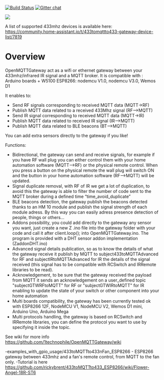 [![Build Status](https://travis-ci.org/PatteWi/OpenMQTTGateway.svg?branch=master)](https://travis-ci.org/PatteWi/OpenMQTTGateway)
[![Gitter chat](https://img.shields.io/gitter/room/nwjs/nw.js.svg)](https://gitter.im/OpenMQTTGateway/Questions_support)

[![](https://github.com/1technophile/OpenMQTTGateway/blob/master/img/OpenMQTTGateway.jpg)](https://github.com/1technophile/OpenMQTTGateway/wiki)

A list of supported 433mhz devices is available here:
https://community.home-assistant.io/t/433tomqttto433-gateway-device-list/7819

# Overview

OpenMQTTGateway act as a wifi or ethernet gateway between your 433mhz/infrared IR signal  and a MQTT broker. It is compatible with :
Arduino boards + W5100
ESP8266: nodemcu V1.0, nodemcu V3.0, Wemos D1
 
  It enables to:
* Send RF signals corresponding to received MQTT data (MQTT->RF)
* Publish MQTT data related to a received 433Mhz signal (RF-->MQTT)
* Send IR signal corresponding to received MQTT data (MQTT->IR)
* Publish MQTT data related to received IR signal (IR-->MQTT)
* Publish MQTT data related to BLE beacons (BT-->MQTT)

You can add extra sensors directly to the gateway if you like!

Functions:
* Bidirectional, the gateway can send and receive signals, for example if you have RF wall plug you can either control them with your home automation software (MQTT-->RF) or the physical remote control. When you press a button on the physical remote the wall plug will switch ON and the button in your home automation software (RF-->MQTT) will be updated.
* Signal duplicate removal, with RF of IR we get a lot of duplication, to avoid this the gateway is able to filter the number of code sent to the MQTT broker during a defined time “time_avoid_duplicate”
* BLE beacons detection, the gateway publish the beacons detected thanks to an HM 10 module and publish the signal strength of each module adress. By this way you can easily adress presence detection of people, things or others...
* Addons possibility, you could add directly to the gateway any sensor you want, just create a new Z<addon> .ino file into the gateway folder with your code and call it after client.loop(); into OpenMQTTGateway.ino. The program is provided with a DHT sensor addon implementation (ZaddonDHT.ino)
* Advanced signal details publication, so as to know the details of what the gateway receive it publish by MQTT to subject433toMQTTAdvanced for RF and subjectIRtoMQTTAdvanced for IR the details of the signal received (this signal has to be compatible with RCSwitch and IRRemote libraries to be read).
* Acknowledgement, to be sure that the gateway received the payload from MQTT it sends an acknowledgement on a user_defined topic "subjectGTWRFtoMQTT" for RF or "subjectGTWIRtoMQTT" for IR enabling to update the state of your switch or other component into your home automation
* Multi boards compatibility, the gateway has been currently tested ok with ESP8266 12F, NodeMCU V1, NodeMCU V2, Wemos D1 mini, Arduino Uno, Arduino Mega 
* Multi protocols handling, the gateway is based on RCSwitch and IRRemote libraries, you can define the protocol you want to use by specifying it inside the topic.

See wiki for more info
https://github.com/1technophile/OpenMQTTGateway/wiki

-examples_with_gpio_usage/433toMQTTto433nFan_ESP8266 - ESP8266 gateway between 433mhz and a fan's remote control, from MQTT to the fan only.
 -Tutorial is here https://github.com/rickybrent/433toMQTTto433_ESP8266/wiki/Flower-Angel-18R-ST6
